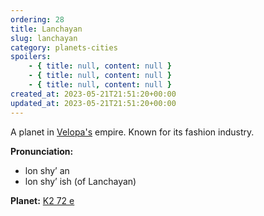 ```yaml
---
ordering: 28
title: Lanchayan
slug: lanchayan
category: planets-cities
spoilers:
    - { title: null, content: null }
    - { title: null, content: null }
    - { title: null, content: null }
created_at: 2023-05-21T21:51:20+00:00
updated_at: 2023-05-21T21:51:20+00:00
---
```

A planet in [Velopa's](/category/planets-cities/velopa) empire. Known for its fashion industry.

**Pronunciation:**
- lon shy’ an
- lon shy’ ish (of Lanchayan)

**Planet:**
[K2 72 e](https://en.wikipedia.org/wiki/K2-72e)